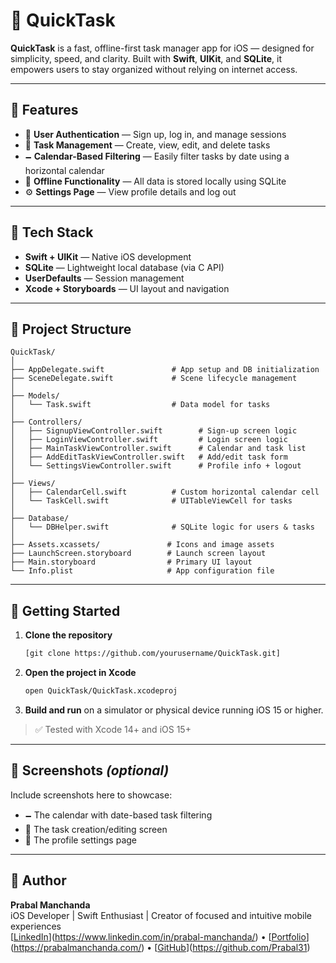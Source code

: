 # 📱 QuickTask

**QuickTask** is a fast, offline-first task manager app for iOS — designed for simplicity, speed, and clarity. Built with **Swift**, **UIKit**, and **SQLite**, it empowers users to stay organized without relying on internet access.

---

## 🚀 Features

- 👤 **User Authentication** — Sign up, log in, and manage sessions
- 📝 **Task Management** — Create, view, edit, and delete tasks
- 🗕️ **Calendar-Based Filtering** — Easily filter tasks by date using a horizontal calendar
- 📀 **Offline Functionality** — All data is stored locally using SQLite
- ⚙️ **Settings Page** — View profile details and log out

---

## 🧰 Tech Stack

- **Swift + UIKit** — Native iOS development
- **SQLite** — Lightweight local database (via C API)
- **UserDefaults** — Session management
- **Xcode + Storyboards** — UI layout and navigation

---

## 📂 Project Structure

```
QuickTask/
│
├── AppDelegate.swift               # App setup and DB initialization
├── SceneDelegate.swift             # Scene lifecycle management
│
├── Models/
│   └── Task.swift                  # Data model for tasks
│
├── Controllers/
│   ├── SignupViewController.swift        # Sign-up screen logic
│   ├── LoginViewController.swift         # Login screen logic
│   ├── MainTaskViewController.swift      # Calendar and task list
│   ├── AddEditTaskViewController.swift   # Add/edit task form
│   └── SettingsViewController.swift      # Profile info + logout
│
├── Views/
│   ├── CalendarCell.swift          # Custom horizontal calendar cell
│   └── TaskCell.swift              # UITableViewCell for tasks
│
├── Database/
│   └── DBHelper.swift              # SQLite logic for users & tasks
│
├── Assets.xcassets/               # Icons and image assets
├── LaunchScreen.storyboard        # Launch screen layout
├── Main.storyboard                # Primary UI layout
└── Info.plist                     # App configuration file
```

---

## 🥪 Getting Started

1. **Clone the repository**
   ```bash
   [git clone https://github.com/yourusername/QuickTask.git]
   ```

2. **Open the project in Xcode**
   ```bash
   open QuickTask/QuickTask.xcodeproj
   ```

3. **Build and run** on a simulator or physical device running iOS 15 or higher.

> ✅ Tested with Xcode 14+ and iOS 15+

---

## 📸 Screenshots *(optional)*

Include screenshots here to showcase:
- 🗕️ The calendar with date-based task filtering
- 📝 The task creation/editing screen
- 👤 The profile settings page

---

## 🤛️ Author

**Prabal Manchanda**  
iOS Developer | Swift Enthusiast | Creator of focused and intuitive mobile experiences  
[[LinkedIn](https://linkedin.com/in/yourusername)](https://www.linkedin.com/in/prabal-manchanda/) • [[Portfolio](https://yourportfolio.com)](https://prabalmanchanda.com/) • [[GitHub](https://github.com/yourusername)](https://github.com/Prabal31)


